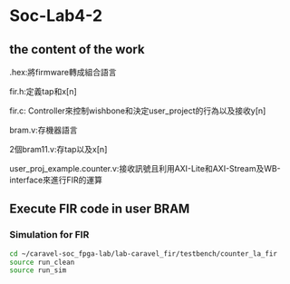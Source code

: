 # Soc-Lab4-2
## the content of the work
.hex:將firmware轉成組合語言

fir.h:定義tap和x[n]

fir.c: Controller來控制wishbone和決定user_project的行為以及接收y[n]

bram.v:存機器語言

2個bram11.v:存tap以及x[n]

user_proj_example.counter.v:接收訊號且利用AXI-Lite和AXI-Stream及WB-interface來進行FIR的運算

## Execute FIR code in user BRAM

### Simulation for FIR
```sh
cd ~/caravel-soc_fpga-lab/lab-caravel_fir/testbench/counter_la_fir
source run_clean
source run_sim
```
